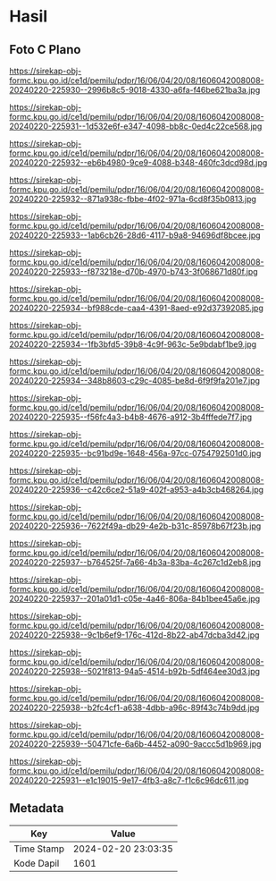 # Hasil

## Foto C Plano

https://sirekap-obj-formc.kpu.go.id/ce1d/pemilu/pdpr/16/06/04/20/08/1606042008008-20240220-225930--2996b8c5-9018-4330-a6fa-f46be621ba3a.jpg

https://sirekap-obj-formc.kpu.go.id/ce1d/pemilu/pdpr/16/06/04/20/08/1606042008008-20240220-225931--1d532e6f-e347-4098-bb8c-0ed4c22ce568.jpg

https://sirekap-obj-formc.kpu.go.id/ce1d/pemilu/pdpr/16/06/04/20/08/1606042008008-20240220-225932--eb6b4980-9ce9-4088-b348-460fc3dcd98d.jpg

https://sirekap-obj-formc.kpu.go.id/ce1d/pemilu/pdpr/16/06/04/20/08/1606042008008-20240220-225932--871a938c-fbbe-4f02-971a-6cd8f35b0813.jpg

https://sirekap-obj-formc.kpu.go.id/ce1d/pemilu/pdpr/16/06/04/20/08/1606042008008-20240220-225933--1ab6cb26-28d6-4117-b9a8-94696df8bcee.jpg

https://sirekap-obj-formc.kpu.go.id/ce1d/pemilu/pdpr/16/06/04/20/08/1606042008008-20240220-225933--f873218e-d70b-4970-b743-3f068671d80f.jpg

https://sirekap-obj-formc.kpu.go.id/ce1d/pemilu/pdpr/16/06/04/20/08/1606042008008-20240220-225934--bf988cde-caa4-4391-8aed-e92d37392085.jpg

https://sirekap-obj-formc.kpu.go.id/ce1d/pemilu/pdpr/16/06/04/20/08/1606042008008-20240220-225934--1fb3bfd5-39b8-4c9f-963c-5e9bdabf1be9.jpg

https://sirekap-obj-formc.kpu.go.id/ce1d/pemilu/pdpr/16/06/04/20/08/1606042008008-20240220-225934--348b8603-c29c-4085-be8d-6f9f9fa201e7.jpg

https://sirekap-obj-formc.kpu.go.id/ce1d/pemilu/pdpr/16/06/04/20/08/1606042008008-20240220-225935--f56fc4a3-b4b8-4676-a912-3b4fffede7f7.jpg

https://sirekap-obj-formc.kpu.go.id/ce1d/pemilu/pdpr/16/06/04/20/08/1606042008008-20240220-225935--bc91bd9e-1648-456a-97cc-0754792501d0.jpg

https://sirekap-obj-formc.kpu.go.id/ce1d/pemilu/pdpr/16/06/04/20/08/1606042008008-20240220-225936--c42c6ce2-51a9-402f-a953-a4b3cb468264.jpg

https://sirekap-obj-formc.kpu.go.id/ce1d/pemilu/pdpr/16/06/04/20/08/1606042008008-20240220-225936--7622f49a-db29-4e2b-b31c-85978b67f23b.jpg

https://sirekap-obj-formc.kpu.go.id/ce1d/pemilu/pdpr/16/06/04/20/08/1606042008008-20240220-225937--b764525f-7a66-4b3a-83ba-4c267c1d2eb8.jpg

https://sirekap-obj-formc.kpu.go.id/ce1d/pemilu/pdpr/16/06/04/20/08/1606042008008-20240220-225937--201a01d1-c05e-4a46-806a-84b1bee45a6e.jpg

https://sirekap-obj-formc.kpu.go.id/ce1d/pemilu/pdpr/16/06/04/20/08/1606042008008-20240220-225938--9c1b6ef9-176c-412d-8b22-ab47dcba3d42.jpg

https://sirekap-obj-formc.kpu.go.id/ce1d/pemilu/pdpr/16/06/04/20/08/1606042008008-20240220-225938--5021f813-94a5-4514-b92b-5df464ee30d3.jpg

https://sirekap-obj-formc.kpu.go.id/ce1d/pemilu/pdpr/16/06/04/20/08/1606042008008-20240220-225938--b2fc4cf1-a638-4dbb-a96c-89f43c74b9dd.jpg

https://sirekap-obj-formc.kpu.go.id/ce1d/pemilu/pdpr/16/06/04/20/08/1606042008008-20240220-225939--50471cfe-6a6b-4452-a090-9accc5d1b969.jpg

https://sirekap-obj-formc.kpu.go.id/ce1d/pemilu/pdpr/16/06/04/20/08/1606042008008-20240220-225931--e1c19015-9e17-4fb3-a8c7-f1c6c96dc611.jpg


## Metadata

| Key        | Value               |
| ---------- | ------------------- |
| Time Stamp | 2024-02-20 23:03:35 |
| Kode Dapil | 1601                |



